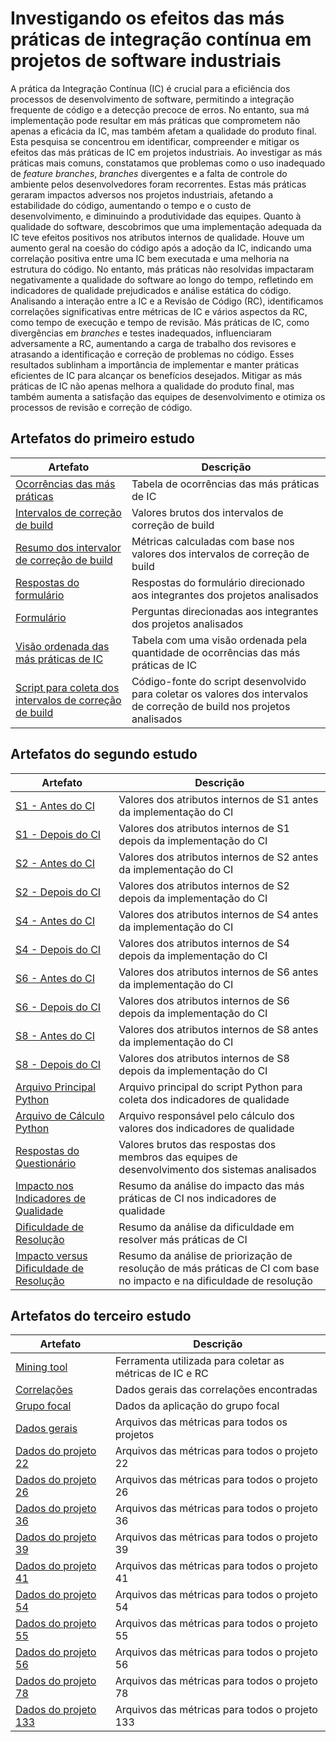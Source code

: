# Investigando os efeitos das más práticas de integração contínua em projetos de software industriais

A prática da Integração Contínua (IC) é crucial para a eficiência dos processos de desenvolvimento de software, permitindo a integração frequente de código e a detecção precoce de erros. No entanto, sua má implementação pode resultar em más práticas que comprometem não apenas a eficácia da IC, mas também afetam a qualidade do produto final. Esta pesquisa se concentrou em identificar, compreender e mitigar os efeitos das más práticas de IC em projetos industriais. Ao investigar as más práticas mais comuns, constatamos que problemas como o uso inadequado de _feature branches_, _branches_ divergentes e a falta de controle do ambiente pelos desenvolvedores foram recorrentes. Estas más práticas geraram impactos adversos nos projetos industriais, afetando a estabilidade do código, aumentando o tempo e o custo de desenvolvimento, e diminuindo a produtividade das equipes. Quanto à qualidade do software, descobrimos que uma implementação adequada da IC teve efeitos positivos nos atributos internos de qualidade. Houve um aumento geral na coesão do código após a adoção da IC, indicando uma correlação positiva entre uma IC bem executada e uma melhoria na estrutura do código. No entanto, más práticas não resolvidas impactaram negativamente a qualidade do software ao longo do tempo, refletindo em indicadores de qualidade prejudicados e análise estática do código. Analisando a interação entre a IC e a Revisão de Código (RC), identificamos correlações significativas entre métricas de IC e vários aspectos da RC, como tempo de execução e tempo de revisão. Más práticas de IC, como divergências em _branches_ e testes inadequados, influenciaram adversamente a RC, aumentando a carga de trabalho dos revisores e atrasando a identificação e correção de problemas no código. Esses resultados sublinham a importância de implementar e manter práticas eficientes de IC para alcançar os benefícios desejados. Mitigar as más práticas de IC não apenas melhora a qualidade do produto final, mas também aumenta a satisfação das equipes de desenvolvimento e otimiza os processos de revisão e correção de código.

## Artefatos do primeiro estudo

| Artefato | Descrição |
| -------- | --------- |
| [Ocorrências das más práticas](estudo-1/bad-practices-occurrences.pdf) | Tabela de ocorrências das más práticas de IC |
| [Intervalos de correção de build](estudo-1/broken-build-fix-intervals.csv) | Valores brutos dos intervalos de correção de build |
| [Resumo dos intervalor de correção de build](estudo-1/broken-build-fix-intervals-summary.csv) | Métricas calculadas com base nos valores dos intervalos de correção de build |
| [Respostas do formulário](estudo-1/form-answers.csv) | Respostas do formulário direcionado aos integrantes dos projetos analisados |
| [Formulário](estudo-1/form-bad-practices-of-continuous-integration.pdf) | Perguntas direcionadas aos integrantes dos projetos analisados |
| [Visão ordenada das más práticas de IC](estudo-1/ordered-bad-practices-occurences.pdf) | Tabela com uma visão ordenada pela quantidade de ocorrências das más práticas de IC |
| [Script para coleta dos intervalos de correção de build](estudo-1/pipeline-api-tool.zip) | Código-fonte do script desenvolvido para coletar os valores dos intervalos de correção de build nos projetos analisados |

## Artefatos do segundo estudo

| Artefato  |  Descrição  |
| ------------------- | ------------------- |
|  [S1 - Antes do CI](estudo-2/s1-before-ci.csv) | Valores dos atributos internos de S1 antes da implementação do CI |
|  [S1 - Depois do CI](estudo-2/s1-after-ci.csv) | Valores dos atributos internos de S1 depois da implementação do CI |
|  [S2 - Antes do CI](estudo-2/s2-before-ci.csv) | Valores dos atributos internos de S2 antes da implementação do CI |
|  [S2 - Depois do CI](estudo-2/s2-after-ci.csv) | Valores dos atributos internos de S2 depois da implementação do CI |
|  [S4 - Antes do CI](estudo-2/s4-before-ci.csv) | Valores dos atributos internos de S4 antes da implementação do CI |
|  [S4 - Depois do CI](estudo-2/s4-after-ci.csv) | Valores dos atributos internos de S4 depois da implementação do CI |
|  [S6 - Antes do CI](estudo-2/s6-before-ci.csv) | Valores dos atributos internos de S6 antes da implementação do CI |
|  [S6 - Depois do CI](estudo-2/s6-after-ci.csv) | Valores dos atributos internos de S6 depois da implementação do CI |
|  [S8 - Antes do CI](estudo-2/s8-before-ci.csv) | Valores dos atributos internos de S8 antes da implementação do CI |
|  [S8 - Depois do CI](estudo-2/s8-after-ci.csv) | Valores dos atributos internos de S8 depois da implementação do CI |
|  [Arquivo Principal Python](estudo-2/main.py) | Arquivo principal do script Python para coleta dos indicadores de qualidade |
|  [Arquivo de Cálculo Python](estudo-2/calc.py) | Arquivo responsável pelo cálculo dos valores dos indicadores de qualidade |
|  [Respostas do Questionário](estudo-2/answers.csv) | Valores brutos das respostas dos membros das equipes de desenvolvimento dos sistemas analisados |
|  [Impacto nos Indicadores de Qualidade](estudo-2/quality-indicators-impact.csv) | Resumo da análise do impacto das más práticas de CI nos indicadores de qualidade |
|  [Dificuldade de Resolução](estudo-2/resolution-difficulty.csv) | Resumo da análise da dificuldade em resolver más práticas de CI |
|  [Impacto versus Dificuldade de Resolução](estudo-2/impact-vs-difficulty.csv) | Resumo da análise de priorização de resolução de más práticas de CI com base no impacto e na dificuldade de resolução |

## Artefatos do terceiro estudo

| Artefato                                  | Descrição                                                |
|-------------------------------------------|----------------------------------------------------------|
| [Mining tool](estudo-3/mining-tool.zip)  | Ferramenta utilizada para coletar as métricas de IC e RC |
| [Correlações](estudo-3/correlations.ods) | Dados gerais das correlações encontradas                 |
| [Grupo focal](estudo-3/focus-group.pdf)  | Dados da aplicação do grupo focal                        |
| [Dados gerais](estudo-3/general)         | Arquivos das métricas para todos os projetos             |
| [Dados do projeto 22](estudo-3/22)       | Arquivos das métricas para todos o projeto 22            |
| [Dados do projeto 26](estudo-3/26)       | Arquivos das métricas para todos o projeto 26            |
| [Dados do projeto 36](estudo-3/36)       | Arquivos das métricas para todos o projeto 36            |
| [Dados do projeto 39](estudo-3/39)       | Arquivos das métricas para todos o projeto 39            |
| [Dados do projeto 41](estudo-3/41)       | Arquivos das métricas para todos o projeto 41            |
| [Dados do projeto 54](estudo-3/54)       | Arquivos das métricas para todos o projeto 54            |
| [Dados do projeto 55](estudo-3/55)       | Arquivos das métricas para todos o projeto 55            |
| [Dados do projeto 56](estudo-3/56)       | Arquivos das métricas para todos o projeto 56            |
| [Dados do projeto 78](estudo-3/78)       | Arquivos das métricas para todos o projeto 78            |
| [Dados do projeto 133](estudo-3/133)     | Arquivos das métricas para todos o projeto 133           |
